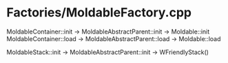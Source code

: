 # Factories/MoldableFactory.cpp #

MoldableContainer::init
    -> MoldableAbstractParent::init
        -> Moldable::init
MoldableContainer::load
    -> MoldableAbstractParent::load
        -> Moldable::load

MoldableStack::init
    ->  MoldableAbstractParent::init
    ->  WFriendlyStack()
    
